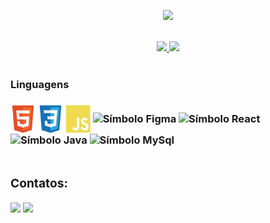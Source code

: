 <p align="center">
<img  src="https://readme-typing-svg.herokuapp.com?font=Poppins&size=25&duration=5030&color=8E28FF&lines=Seja+Bem-vinde+ao++meu+perfil"> 
</p>


	
<div align="center">
 <br>
 <!--Informações do perfil--> <!--Linguagem de programação que utiliza-->
  <a href="https://github.com/Arthcode08">
  <img height="" src="https://github-readme-stats.vercel.app/api?username=MaxHenriique&custom_title=Arthur%20Ferrari%20&text_color=C9D1D9&title_color=00F0FF&show_icons=true&icon_color=495059&bg_color=121221&include_all_commits=true&count_private=true&locale=pt-br&border_color=242424&line_height=33.9"/>
  </a>
  <a href="https://github.com/Arthcode08">
   <img height="" src="https://github-readme-stats.vercel.app/api/top-langs/?username=Arthcode08&custom_title=Linguagens%20mais%20utilizadas&text_color=C9D1D9&title_color=00F0FF&bg_color=121221&langs_count=5&border_color=242424&card_width=300"/>
   <br>
   <br>
	  
  </a>  
 </div>
<h3> Linguagens <h3>
 <img align="center" alt="Símbolo HTML" height="45" width="40" src="https://raw.githubusercontent.com/devicons/devicon/master/icons/html5/html5-original.svg">
 <img align="center" alt="Símbolo CSS" height="45" width="40" src="https://raw.githubusercontent.com/devicons/devicon/master/icons/css3/css3-original.svg">
 <img align="center" alt="Símbolo JavaScript" height="45" width="40" src="https://raw.githubusercontent.com/devicons/devicon/master/icons/javascript/javascript-plain.svg">
 <img align="center" alt="Símbolo Figma" height="45" width="40" src="https://cdn.jsdelivr.net/gh/devicons/devicon/icons/bootstrap/bootstrap-original.svg" />
 <img align="center" alt="Símbolo React" height="45" width="40" src="https://cdn.jsdelivr.net/gh/devicons/devicon/icons/react/react-original-wordmark.svg" />
 <img align="center" alt="Símbolo Java" height="45" width="40" src="https://cdn.jsdelivr.net/gh/devicons/devicon/icons/java/java-original-wordmark.svg" />
  <img align="center" alt="Símbolo MySql" height="45" width="40" src="https://cdn.jsdelivr.net/gh/devicons/devicon/icons/mysql/mysql-original-wordmark.svg" />
     
 <br>
 <br>
	
<div>
  <h3>Contatos:</h3>
  <!-- https://dev.to/envoy_/150-badges-for-github-pnk -->
  <!-- https://shields.io/ -->
  <a href = "mailto:arthurferrari167@gmail.com"><img src="https://img.shields.io/badge/-Gmail-%23333?style=for-the-badge&logo=gmail&logoColor=white" target="_blank"></a>
  <a href="https://www.linkedin.com/in/arthur-ferrari/" target="_blank"><img src="https://img.shields.io/badge/-LinkedIn-%230077B5?style=for-the-badge&logo=linkedin&logoColor=white" target="_blank"></a> 
 
</div>
 

